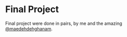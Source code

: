 # Final Project

Final project were done in pairs, by me and the amazing [@maedehdehghanam](https://github.com/maedehdehghanam).

